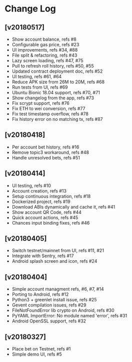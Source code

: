 # Change Log

## [v20180517]

  - Show account balance, refs #8
  - Configurable gas price, refs #23
  - UI improvements, refs #34, #88
  - File split & refactoring, refs #43
  - Lazy screen loading, refs #47, #75
  - Pull to refresh roll history, refs #50, #55
  - Updated contract deployment doc, refs #52
  - UI testing, refs #61, #64
  - Reduce APK size from 26M to 20M, refs #68
  - Run tests from UI, refs #69
  - Ubuntu Bionic 18.04 support, refs #70, #71
  - Show changelog from the app, refs #73
  - Fix scrypt support, refs #76
  - Fix ETH to wei conversion, refs #77
  - Fix test timestamp overflow, refs #78
  - Fix history error on no matching tx, refs #87


## [v20180418]

  - Per account bet history, refs #16
  - Remove topic3 workaround, refs #48
  - Handle unresolved bets, refs #51


## [v20180414]

  - UI testing, refs #10
  - Account creation, refs #13
  - Setup continuous integration, refs #18
  - Dockerized project, refs #19
  - Download ABIs dynamically and cache it, refs #41
  - Show account QR Code, refs #44
  - Quick account actions, refs #45
  - Chances input binding fixes, refs #46


## [v20180405]

  - Switch testnet/mainnet from UI, refs #11, #21
  - Integrate with Sentry, refs #17
  - Android splash screen and icon, refs #24


## [v20180404]

  - Simple account managment refs, #6, #7, #14
  - Porting to Android, refs #12
  - Python3 + greenlet install issue, refs #25
  - Gevent compilation issues, refs #29
  - FileNotFoundError lib crypto on Android, refs #30
  - PyYAML ImportError: No module named 'error', refs #31
  - Android OpenSSL support, refs #32


## [v20180327]

  - Place bet on Testnet, refs #1
  - Simple demo UI, refs #5
